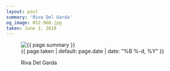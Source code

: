 ```yaml
---
layout: post
summary: 'Riva Del Garda'
og_image: 852-960.jpg
taken: June 3, 2019
---
```


<figure class="post">
 <img alt="{{ page.summary }}" sizes="(min-width: 700px) 50vw, calc(100vw - 2rem)" src="{{ site.assets_url }}/852-480.jpg" srcset="{{ site.assets_url }}/852-240.jpg 240w, {{ site.assets_url }}/852-480.jpg 480w, {{ site.assets_url }}/852-720.jpg 720w, {{ site.assets_url }}/852-960.jpg 960w"/>
 <figcaption>
  <time>
   {{ page.taken | default: page.date | date: "%B %-d, %Y" }}
  </time>
  <p>
   Riva Del Garda
  </p>
 </figcaption>
</figure>
